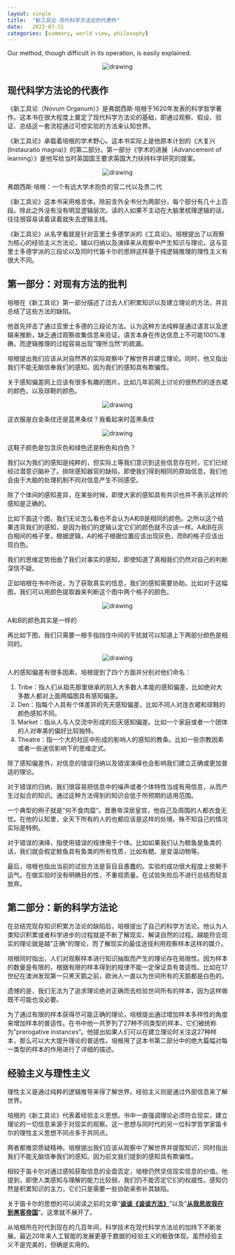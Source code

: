```yaml
---
layout: single
title:  "新工具论-现代科学方法论的代表作"
date:   2022-07-31
categories: [summary, world view, philosophy]
---
```


Our method, though difficult in its operation, is easily explained. 

<p align="center">
    <img src="/assets/images/2022-08-01/1.png" alt="drawing"/>
</p>

## 现代科学方法论的代表作

《新工具论（Novum Organum）》是弗朗西斯·培根于1620年发表的科学哲学著作。这本书在很大程度上奠定了现代科学方法论的基础，即通过观察、假设、验证、总结这一套流程通过可控实验的方法来认知世界。

《新工具论》承载着培根的学术野心。这本书实际上是他原本计划的《大复兴(Instauratio magna)》的第二部分。第一部分《学术的进展（Advancement of learning）》是他写给当时英国国王要求英国大力扶持科学研究的提案。

<p align="center">
    <img src="/assets/images/2022-08-01/2.png" alt="drawing"/>
</p>
弗朗西斯·培根：一个有远大学术抱负的官二代以及贵二代

《新工具论》这本书采用格言体。除前言外全书分为两部分，每个部分有几十上百段。除此之外没有没有明显逻辑层次。读的人如果不主动在大脑里梳理逻辑的话，往往很容易读着读着就失去逻辑主线。

《新工具论》从名字看就是针对亚里士多德学派的《工具论》。培根提出了以观察为核心的经验主义方法论，辅以归纳以及演绎来从观察中产生知识与理论。这与亚里士多德学派的三段论以及同时代笛卡尔的思辨这样基于纯逻辑推理的理性主义有很大不同。

## 第一部分：对现有方法的批判

培根在《新工具论》第一部分描述了过去人们积累知识以及建立理论的方法，并且总结了这些方法的缺陷。

他首先抨击了通过亚里士多德的三段论方法。认为这种方法纯粹是通过语言以及逻辑来推断，缺乏通过观察收集信息来验证。语言本身在传达信息上不可能100%准确，而逻辑推理的过程容易出现”理所当然“的疏漏。

培根提出我们应该从对自然界的实际观察中了解世界并建立理论。同时，他又指出我们不能无脑信奉我们的感知。因为我们的感知具有欺骗性。

关于感知偏差网上应该有很多有趣的图片。比如几年前网上讨论的很热烈的连衣裙的颜色，以及球鞋的颜色。

<p align="center">
    <img src="/assets/images/2022-08-01/3.png" alt="drawing"/>
</p>
这衣服是白金条纹还是蓝黑条纹？我看起来时蓝黑条纹

<p align="center">
    <img src="/assets/images/2022-08-01/4.png" alt="drawing"/>
</p>
这鞋子颜色是包含灰色和绿色还是粉色和白色？

我们以为我们的感知是纯粹的，但实际上等我们意识到这些信息存在时，它们已经经过潜意识脑补了。排除感知器官的缺陷，即使我们得到相同的原始信息，我们也会由于大脑的处理机制不同对信息产生不同感受。

除了个体间的感知差异，在某些时候，即使大家的感知具有共识也并不表示这样的感知是正确的。

比如下面这个图，我们无论怎么看也不会认为A和B是相同的颜色。之所以这个结果违背我们的感知，是因为我们的逻辑认定它们的颜色就不应该一样。A和B在灰白相间的格子里，根据逻辑，A的格子根据位置应该出现灰色，而B的格子应该出现白色。

我们的思维定势扭曲了我们对事实的感知，即使知道了真相我们仍然对自己的判断深信不疑。

正如培根在书中所说，为了获取真实的信息，我们的感知需要协助。比如对于这幅图，我们可以用颜色提取器来判断这个图中两个格子的颜色。

<p align="center">
    <img src="/assets/images/2022-08-01/5.png" alt="drawing"/>
</p>
A和B的颜色其实是一样的


再比如下图，我们只需要一根手指挡住中间的干扰就可以知道上下两部分颜色是相同的。

<p align="center">
    <img src="/assets/images/2022-08-01/6.png" alt="drawing"/>
</p>

人的感知偏差有很多因素，培根提到了四个方面并分别对他们命名：

1. Tribe：指人们从祖先那里继承的刻入大多数人本能的感知偏差，比如绝对大多数人都对上面两幅图具有感知偏差。
2. Den：指每个人具有个体差异的先天感知偏差，比如不同人对连衣裙和球鞋的颜色感知不同。
3. Market：指从人与人交流中形成的后天感知偏差。比如一个家庭或者一个团体的人对审美的偏好比较独特。
4. Theatre：指一个大的社区中形成的影响人的感知的教条。比如一些宗教因素或者一些迷信影响下的思维定式。

除了感知偏差外，对信息的错误归纳以及错误演绎也会影响我们建立正确或更加普适的理论。

对于错误的归纳，我们很容易把信息中的噪声或者个体特性当成有用信息，从而产生过拟合的知识。通过这种方法得到的知识会低于所预期的适用范围。

一个典型的例子就是”何不食肉糜“。晋惠帝深居皇宫，他自己及周围的人都衣食无忧。在他的认知里，全天下所有的人的也都应该是这样的处境。殊不知自己的情况实际是特例。

对于错误的演绎，指使用错误的规律用于个体。比如如果我们认为鲸鱼是鱼类的话，我们就会假定鲸鱼具有鱼类的所有性质，比如有鳃、是变温动物等。

最后，培根也指出当前的试验方法是盲目且愚蠢的。实验的成功很大程度上依赖于运气。在做实验时没有明确目的性，不重视质量。在试验失败后不进行总结而轻言放弃。

## 第二部分：新的科学方法论

在总结完现存知识积累方法论的缺陷后，培根提出了自己的科学方法论。他认为人类知识积累或者科学进步的过程就是不断了解现实、解读自然的过程。越能符合现实的理论就是越”正确“的理论，而了解现实的最佳途径利用观察样本这样的媒介。

培根同时指出，人们对观察样本进行知识抽取而产生的理论存在局限性。因为样本的数量是有限的，根据有限的样本得到的规律不能一定保证具有普适性。比如在17世纪在澳洲发现第一只黑天鹅之前，欧洲人一直以为世间所有的天鹅都是白色的。

遗憾的是，我们无法为了追求理论绝对正确而去检验世间所有的样本，因为这样做既不可能也没必要。

为了通过有限的样本获得尽可能正确的理论，培根提出通过增加样本多样性的角度来增加样本的普适性。在书中他一共罗列了27种不同类型的样本，它们被统称为”prerogative instances“。他提出如果人们可以在建立理论时关注这27种样本，那么可以大大提升理论的普适性。培根用了这本书第二部分中的绝大篇幅对每一类型的样本的作用进行了详细的描述。

## 经验主义与理性主义

理性主义是通过纯粹的逻辑推导来得了解世界。经验主义则是通过外部信息来了解世界。

培根的《新工具论》代表着经验主义思想。书中一直强调理论必须符合现实，建立理论的一切信息来源于对现实的观察。这一思想与同时代的另一位科学哲学家笛卡尔的理性主义思想不同点多于共同点。

两者都推崇质疑精神。培根提出我们应该从观察中了解世界并提取知识，同时指出我们不能无脑信奉我们的感知。因为前文我们提到的感知具有欺骗性。

相较于笛卡尔对通过感知获取信息的全盘否定，培根仍然坚信现实信息的价值。他提到，即使人类感知与理解的能力比较弱，我们仍不能否定它们的权威性。感知仍然是积累知识的主力，它们只是需要一些协助来弥补其缺陷。

关于笛卡尔的思想的可以阅读之前的文章”[**谈谈《谈谈方法》**](https://yxjiang.github.io/summary/book/philosophy/methodology/%E8%B0%88%E8%B0%88%E8%B0%88%E8%B0%88%E6%96%B9%E6%B3%95/)“以及”[**从我思故我在到黑客帝国**](https://yxjiang.github.io/summary/book/philosophy/%E4%BB%8E%E6%88%91%E6%80%9D%E6%95%85%E6%88%91%E5%9C%A8%E5%88%B0%E9%BB%91%E5%AE%A2%E5%B8%9D%E5%9B%BD/)“。这里就不展开了。

从培根所在时代到现在的几百年间，科学技术在现代科学方法论的加持下不断发展。最近20年来人工智能的发展更基于数据的经验主义的极致体现。虽然经验主义不是完美的，但确是实用的。